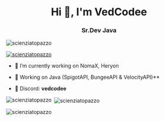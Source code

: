 <h1 align="center">Hi 👋, I'm VedCodee</h1>
<h3 align="center">Sr.Dev Java</h3>

<p align="left"> <img src="https://komarev.com/ghpvc/?username=scienziatopazzo&label=Profile%20views&color=0e75b6&style=flat" alt="scienziatopazzo" /> </p>

<p align="left"> <a href="https://github.com/ryo-ma/github-profile-trophy"><img src="https://github-profile-trophy.vercel.app/?username=scienziatopazzo" alt="scienziatopazzo" /></a> </p>

- 🔭 I’m currently working on NomaX, Heryon

- 🌱 Working on Java (SpigotAPI, BungeeAPI & VelocityAPI)**

- 🔗 Discord: **vedcodee**
<p align="left">
</p>

<p><img align="left" src="https://github-readme-stats.vercel.app/api/top-langs?username=scienziatopazzo&show_icons=true&locale=en&layout=compact" alt="scienziatopazzo" /></p>

<p>&nbsp;<img align="center" src="https://github-readme-stats.vercel.app/api?username=scienziatopazzo&show_icons=true&locale=en" alt="scienziatopazzo" /></p>

<p><img align="center" src="https://github-readme-streak-stats.herokuapp.com/?user=scienziatopazzo&" alt="scienziatopazzo" /></p>
